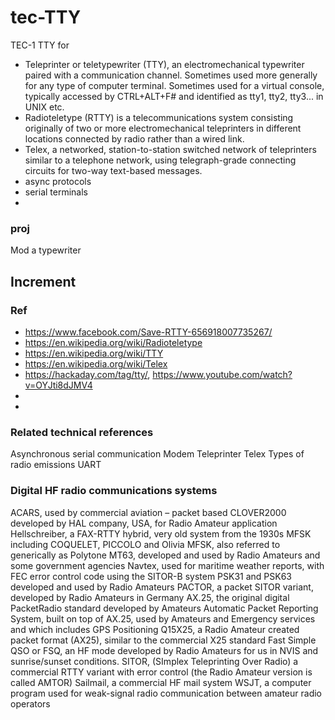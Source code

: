 # tec-TTY
TEC-1 TTY for 
- Teleprinter or teletypewriter (TTY), an electromechanical typewriter paired with a communication channel. Sometimes used more generally for any type of computer terminal. Sometimes used for a virtual console, typically accessed by CTRL+ALT+F# and identified as tty1, tty2, tty3... in UNIX etc.
- Radioteletype (RTTY) is a telecommunications system consisting originally of two or more electromechanical teleprinters in different locations connected by radio rather than a wired link.
- Telex, a networked, station-to-station switched network of teleprinters similar to a telephone network, using telegraph-grade connecting circuits for two-way text-based messages.
- async protocols
- serial terminals
- 

### proj
Mod a typewriter





## Increment



### Ref
- https://www.facebook.com/Save-RTTY-656918007735267/
- https://en.wikipedia.org/wiki/Radioteletype
- https://en.wikipedia.org/wiki/TTY
- https://en.wikipedia.org/wiki/Telex
- https://hackaday.com/tag/tty/, https://www.youtube.com/watch?v=OYJti8dJMV4
- 
- 

### Related technical references
Asynchronous serial communication
Modem
Teleprinter
Telex
Types of radio emissions
UART
### Digital HF radio communications systems
ACARS, used by commercial aviation – packet based
CLOVER2000 developed by HAL company, USA, for Radio Amateur application
Hellschreiber, a FAX-RTTY hybrid, very old system from the 1930s
MFSK including COQUELET, PICCOLO and Olivia MFSK, also referred to generically as Polytone
MT63, developed and used by Radio Amateurs and some government agencies
Navtex, used for maritime weather reports, with FEC error control code using the SITOR-B system
PSK31 and PSK63 developed and used by Radio Amateurs
PACTOR, a packet SITOR variant, developed by Radio Amateurs in Germany
AX.25, the original digital PacketRadio standard developed by Amateurs
Automatic Packet Reporting System, built on top of AX.25, used by Amateurs and Emergency services and which includes GPS Positioning
Q15X25, a Radio Amateur created packet format (AX25), similar to the commercial X25 standard
Fast Simple QSO or FSQ, an HF mode developed by Radio Amateurs for us in NVIS and sunrise/sunset conditions.
SITOR, (SImplex Teleprinting Over Radio) a commercial RTTY variant with error control (the Radio Amateur version is called AMTOR)
Sailmail, a commercial HF mail system
WSJT, a computer program used for weak-signal radio communication between amateur radio operators

